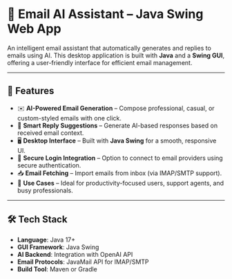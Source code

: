 # 📧 Email AI Assistant – Java Swing Web App

An intelligent email assistant that automatically generates and replies to emails using AI. This desktop application is built with **Java** and a **Swing GUI**, offering a user-friendly interface for efficient email management.

---

## 🚀 Features

- ✉️ **AI-Powered Email Generation** – Compose professional, casual, or custom-styled emails with one click.
- 🤖 **Smart Reply Suggestions** – Generate AI-based responses based on received email context.
- 🖥️ **Desktop Interface** – Built with **Java Swing** for a smooth, responsive UI.
- 🔐 **Secure Login Integration** – Option to connect to email providers using secure authentication.
- 📥 **Email Fetching** – Import emails from inbox (via IMAP/SMTP support).
- 🎯 **Use Cases** – Ideal for productivity-focused users, support agents, and busy professionals.

---

## 🛠️ Tech Stack

- **Language**: Java 17+
- **GUI Framework**: Java Swing
- **AI Backend**: Integration with OpenAI API 
- **Email Protocols**: JavaMail API for IMAP/SMTP
- **Build Tool**: Maven or Gradle

